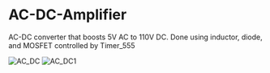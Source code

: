 # AC-DC-Amplifier

AC-DC converter that boosts 5V AC to 110V DC. Done using inductor, diode, and MOSFET controlled by Timer_555

![AC_DC](https://github.com/Rui6filipe/AC-DC-Amplifier/assets/162214885/880a76df-54c3-4953-b265-143613a6be15)
![AC_DC1](https://github.com/Rui6filipe/AC-DC-Amplifier/assets/162214885/1fe70f6f-97eb-4133-8aa2-6895a7a285a5)
